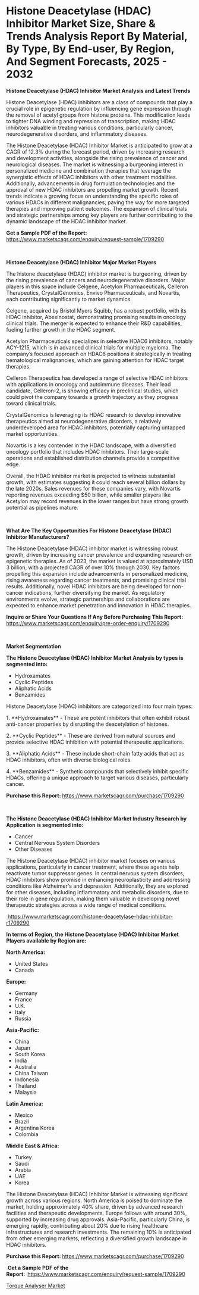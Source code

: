 <p><h1>Histone Deacetylase (HDAC) Inhibitor Market Size, Share & Trends Analysis Report By Material, By Type, By End-user, By Region, And Segment Forecasts, 2025 - 2032</h1></p><p><strong>Histone Deacetylase (HDAC) Inhibitor Market Analysis and Latest Trends</strong></p>
<p><p>Histone Deacetylase (HDAC) inhibitors are a class of compounds that play a crucial role in epigenetic regulation by influencing gene expression through the removal of acetyl groups from histone proteins. This modification leads to tighter DNA winding and repression of transcription, making HDAC inhibitors valuable in treating various conditions, particularly cancer, neurodegenerative disorders, and inflammatory diseases.</p><p>The Histone Deacetylase (HDAC) Inhibitor Market is anticipated to grow at a CAGR of 12.3% during the forecast period, driven by increasing research and development activities, alongside the rising prevalence of cancer and neurological diseases. The market is witnessing a burgeoning interest in personalized medicine and combination therapies that leverage the synergistic effects of HDAC inhibitors with other treatment modalities. Additionally, advancements in drug formulation technologies and the approval of new HDAC inhibitors are propelling market growth. Recent trends indicate a growing focus on understanding the specific roles of various HDACs in different malignancies, paving the way for more targeted therapies and improving patient outcomes. The expansion of clinical trials and strategic partnerships among key players are further contributing to the dynamic landscape of the HDAC inhibitor market.</p></p>
<p><strong>Get a Sample PDF of the Report:&nbsp;</strong> <a href="https://www.marketscagr.com/enquiry/request-sample/1709290?utm_campaign=2941&utm_medium=2&utm_source=Github&utm_content=ia&utm_term=27032025&utm_id=histone-deacetylase-hdac-inhibitor">https://www.marketscagr.com/enquiry/request-sample/1709290</a></p>
<p>&nbsp;</p>
<p><strong>Histone Deacetylase (HDAC) Inhibitor Major Market Players</strong></p>
<p><p>The histone deacetylase (HDAC) inhibitor market is burgeoning, driven by the rising prevalence of cancers and neurodegenerative disorders. Major players in this space include Celgene, Acetylon Pharmaceuticals, Celleron Therapeutics, CrystalGenomics, Envivo Pharmaceuticals, and Novartis, each contributing significantly to market dynamics.</p><p>Celgene, acquired by Bristol Myers Squibb, has a robust portfolio, with its HDAC inhibitor, Abexinostat, demonstrating promising results in oncology clinical trials. The merger is expected to enhance their R&D capabilities, fueling further growth in the HDAC segment.</p><p>Acetylon Pharmaceuticals specializes in selective HDAC6 inhibitors, notably ACY-1215, which is in advanced clinical trials for multiple myeloma. The company’s focused approach on HDAC6 positions it strategically in treating hematological malignancies, which are gaining attention for HDAC target therapies.</p><p>Celleron Therapeutics has developed a range of selective HDAC inhibitors with applications in oncology and autoimmune diseases. Their lead candidate, Celleron-2, is showing efficacy in preclinical studies, which could pivot the company towards a growth trajectory as they progress toward clinical trials.</p><p>CrystalGenomics is leveraging its HDAC research to develop innovative therapeutics aimed at neurodegenerative disorders, a relatively underdeveloped area for HDAC inhibitors, potentially capturing untapped market opportunities.</p><p>Novartis is a key contender in the HDAC landscape, with a diversified oncology portfolio that includes HDAC inhibitors. Their large-scale operations and established distribution channels provide a competitive edge.</p><p>Overall, the HDAC inhibitor market is projected to witness substantial growth, with estimates suggesting it could reach several billion dollars by the late 2020s. Sales revenues for these companies vary, with Novartis reporting revenues exceeding $50 billion, while smaller players like Acetylon may record revenues in the lower ranges but have strong growth potential as pipelines mature.</p></p>
<p>&nbsp;</p>
<p><strong>What Are The Key Opportunities For Histone Deacetylase (HDAC) Inhibitor Manufacturers?</strong></p>
<p><p>The Histone Deacetylase (HDAC) inhibitor market is witnessing robust growth, driven by increasing cancer prevalence and expanding research on epigenetic therapies. As of 2023, the market is valued at approximately USD 3 billion, with a projected CAGR of over 10% through 2030. Key factors propelling this expansion include advancements in personalized medicine, rising awareness regarding cancer treatments, and promising clinical trial results. Additionally, novel HDAC inhibitors are being developed for non-cancer indications, further diversifying the market. As regulatory environments evolve, strategic partnerships and collaborations are expected to enhance market penetration and innovation in HDAC therapies.</p></p>
<p><strong>Inquire or Share Your Questions If Any Before Purchasing This Report:</strong> <a href="https://www.marketscagr.com/enquiry/pre-order-enquiry/1709290?utm_campaign=2941&utm_medium=2&utm_source=Github&utm_content=ia&utm_term=27032025&utm_id=histone-deacetylase-hdac-inhibitor">https://www.marketscagr.com/enquiry/pre-order-enquiry/1709290</a></p>
<p>&nbsp;</p>
<p><strong>Market Segmentation</strong></p>
<p><strong>The Histone Deacetylase (HDAC) Inhibitor Market Analysis by types is segmented into:</strong></p>
<p><ul><li>Hydroxamates</li><li>Cyclic Peptides</li><li>Aliphatic Acids</li><li>Benzamides</li></ul></p>
<p><p>Histone Deacetylase (HDAC) inhibitors are categorized into four main types: </p><p>1. **Hydroxamates** - These are potent inhibitors that often exhibit robust anti-cancer properties by disrupting the deacetylation of histones. </p><p>2. **Cyclic Peptides** - These are derived from natural sources and provide selective HDAC inhibition with potential therapeutic applications.</p><p>3. **Aliphatic Acids** - These include short-chain fatty acids that act as HDAC inhibitors, often with diverse biological roles.</p><p>4. **Benzamides** - Synthetic compounds that selectively inhibit specific HDACs, offering a unique approach to target various diseases, particularly cancer.</p></p>
<p><strong>Purchase this Report:&nbsp;</strong><a href="https://www.marketscagr.com/purchase/1709290?utm_campaign=2941&utm_medium=2&utm_source=Github&utm_content=ia&utm_term=27032025&utm_id=histone-deacetylase-hdac-inhibitor">https://www.marketscagr.com/purchase/1709290</a></p>
<p>&nbsp;</p>
<p><strong>The Histone Deacetylase (HDAC) Inhibitor Market Industry Research by Application is segmented into:</strong></p>
<p><ul><li>Cancer</li><li>Central Nervous System Disorders</li><li>Other Diseases</li></ul></p>
<p><p>The Histone Deacetylase (HDAC) inhibitor market focuses on various applications, particularly in cancer treatment, where these agents help reactivate tumor suppressor genes. In central nervous system disorders, HDAC inhibitors show promise in enhancing neuroplasticity and addressing conditions like Alzheimer's and depression. Additionally, they are explored for other diseases, including inflammatory and metabolic disorders, due to their role in gene regulation, making them valuable in developing novel therapeutic strategies across a wide range of medical conditions.</p></p>
<p><a href="https://www.marketscagr.com/histone-deacetylase-hdac-inhibitor-r1709290?utm_campaign=2941&utm_medium=2&utm_source=Github&utm_content=ia&utm_term=27032025&utm_id=histone-deacetylase-hdac-inhibitor">&nbsp;https://www.marketscagr.com/histone-deacetylase-hdac-inhibitor-r1709290</a></p>
<p><strong>In terms of Region, the Histone Deacetylase (HDAC) Inhibitor Market Players available by Region are:</strong></p>
<p>
    <p> <strong> North America: </strong>
        <ul>
            <li>United States</li>
            <li>Canada</li>
        </ul>
        </p> 
    <p> <strong> Europe: </strong>
        <ul>
            <li>Germany</li>
            <li>France</li>
            <li>U.K.</li>
            <li>Italy</li>
            <li>Russia</li>
        </ul>
        </p> 
    <p> <strong> Asia-Pacific: </strong>
        <ul>
            <li>China</li>
            <li>Japan</li>
            <li>South Korea</li>
            <li>India</li>
            <li>Australia</li>
            <li>China Taiwan</li>
            <li>Indonesia</li>
            <li>Thailand</li>
            <li>Malaysia</li>
        </ul>
        </p> 
    <p> <strong> Latin America: </strong>
        <ul>
            <li>Mexico</li>
            <li>Brazil</li>
            <li>Argentina Korea</li>
            <li>Colombia</li>
        </ul>
        </p> 
    <p> <strong> Middle East & Africa: </strong>
        <ul>
            <li>Turkey</li>
            <li>Saudi</li>
            <li>Arabia</li>
            <li>UAE</li>
            <li>Korea</li>
        </ul>
    </p>
    </p>
<p><p>The Histone Deacetylase (HDAC) Inhibitor Market is witnessing significant growth across various regions. North America is poised to dominate the market, holding approximately 40% share, driven by advanced research facilities and therapeutic developments. Europe follows with around 30%, supported by increasing drug approvals. Asia-Pacific, particularly China, is emerging rapidly, contributing about 20% due to rising healthcare infrastructures and research investments. The remaining 10% is anticipated from other emerging markets, reflecting a diversified growth landscape in HDAC inhibitors.</p></p>
<p><strong>Purchase this Report: </strong><a href="https://www.marketscagr.com/purchase/1709290?utm_campaign=2941&utm_medium=2&utm_source=Github&utm_content=ia&utm_term=27032025&utm_id=histone-deacetylase-hdac-inhibitor">https://www.marketscagr.com/purchase/1709290</a></p>
<p>&nbsp;<strong>Get a Sample PDF of the Report:&nbsp;&nbsp;</strong><a href="https://www.marketscagr.com/enquiry/request-sample/1709290?utm_campaign=2941&utm_medium=2&utm_source=Github&utm_content=ia&utm_term=27032025&utm_id=histone-deacetylase-hdac-inhibitor">https://www.marketscagr.com/enquiry/request-sample/1709290</a></p>
<p><strong></strong></p>
<p><p><a href="https://github.com/lindaopodray/Market-Research-Report-List-1/blob/main/torque-analyser-market.md?utm_campaign=2941&utm_medium=2&utm_source=Github&utm_content=ia&utm_term=27032025&utm_id=histone-deacetylase-hdac-inhibitor">Torque Analyser Market</a></p></p>